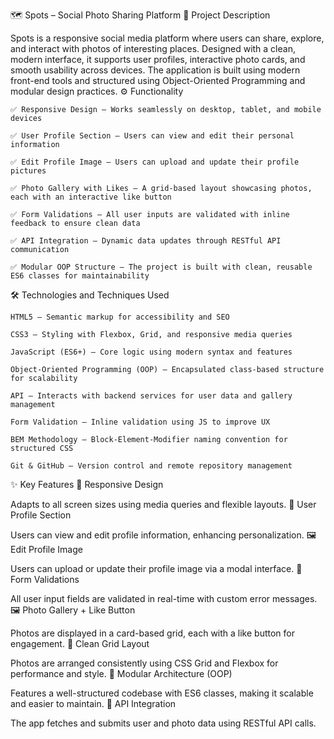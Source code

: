 🗺️ Spots – Social Photo Sharing Platform
📘 Project Description

Spots is a responsive social media platform where users can share, explore, and interact with photos of interesting places. Designed with a clean, modern interface, it supports user profiles, interactive photo cards, and smooth usability across devices. The application is built using modern front-end tools and structured using Object-Oriented Programming and modular design practices.
⚙️ Functionality

    ✅ Responsive Design — Works seamlessly on desktop, tablet, and mobile devices

    ✅ User Profile Section — Users can view and edit their personal information

    ✅ Edit Profile Image — Users can upload and update their profile pictures

    ✅ Photo Gallery with Likes — A grid-based layout showcasing photos, each with an interactive like button

    ✅ Form Validations — All user inputs are validated with inline feedback to ensure clean data

    ✅ API Integration — Dynamic data updates through RESTful API communication

    ✅ Modular OOP Structure — The project is built with clean, reusable ES6 classes for maintainability

🛠️ Technologies and Techniques Used

    HTML5 – Semantic markup for accessibility and SEO

    CSS3 – Styling with Flexbox, Grid, and responsive media queries

    JavaScript (ES6+) – Core logic using modern syntax and features

    Object-Oriented Programming (OOP) – Encapsulated class-based structure for scalability

    API – Interacts with backend services for user data and gallery management

    Form Validation – Inline validation using JS to improve UX

    BEM Methodology – Block-Element-Modifier naming convention for structured CSS

    Git & GitHub – Version control and remote repository management

✨ Key Features
📱 Responsive Design

Adapts to all screen sizes using media queries and flexible layouts.
👤 User Profile Section

Users can view and edit profile information, enhancing personalization.
🖼️ Edit Profile Image

Users can upload or update their profile image via a modal interface.
🧾 Form Validations

All user input fields are validated in real-time with custom error messages.
🖼️ Photo Gallery + Like Button

Photos are displayed in a card-based grid, each with a like button for engagement.
🧩 Clean Grid Layout

Photos are arranged consistently using CSS Grid and Flexbox for performance and style.
🧠 Modular Architecture (OOP)

Features a well-structured codebase with ES6 classes, making it scalable and easier to maintain.
🔗 API Integration

The app fetches and submits user and photo data using RESTful API calls.
